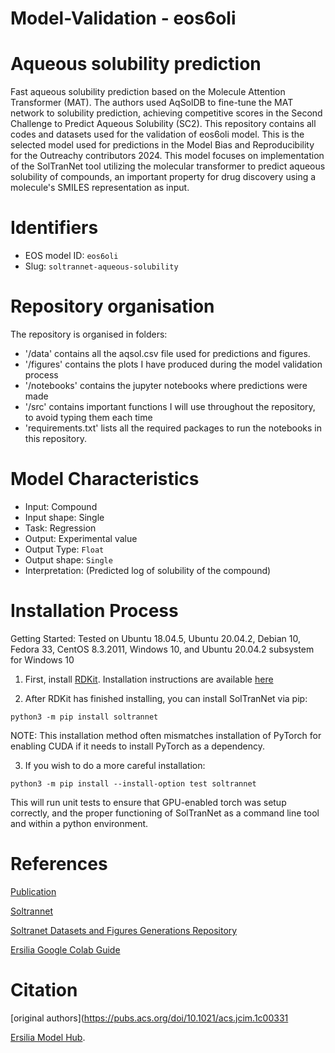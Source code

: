 # Model-Validation - eos6oli

# Aqueous solubility prediction
Fast aqueous solubility prediction based on the Molecule Attention Transformer (MAT). The authors used AqSolDB to fine-tune the MAT network to solubility prediction, achieving competitive scores in the Second Challenge to Predict Aqueous Solubility (SC2).
This repository contains all codes and datasets used for the validation of eos6oli model. This is the selected model used for predictions in the Model Bias and Reproducibility for the Outreachy contributors 2024. 
This model focuses on implementation of the SolTranNet tool utilizing the molecular transformer to predict aqueous solubility of compounds, an important property for drug discovery using a molecule's SMILES representation as input.

# Identifiers
* EOS model ID: `eos6oli`
* Slug: `soltrannet-aqueous-solubility`

# Repository organisation
The repository is organised in folders:
- '/data' contains all the aqsol.csv file used for predictions and figures.
- '/figures' contains the plots I have produced during the model validation process
- '/notebooks' contains the jupyter notebooks where predictions were made
- '/src' contains important functions I will use throughout the repository, to avoid typing them each time
- 'requirements.txt' lists all the required packages to run the notebooks in this repository.

# Model Characteristics
- Input: Compound
- Input shape: Single
- Task: Regression
- Output: Experimental value
- Output Type: `Float`
- Output shape: `Single`
- Interpretation: (Predicted log of solubility of the compound)

# Installation Process
Getting Started:
Tested on Ubuntu 18.04.5, Ubuntu 20.04.2, Debian 10, Fedora 33, CentOS 8.3.2011, Windows 10, and Ubuntu 20.04.2 subsystem for Windows 10

1. First, install [RDKit](https://github.com/rdkit/rdkit). Installation instructions are available [here](https://github.com/rdkit/rdkit/blob/master/Docs/Book/Install.md)

2. After RDKit has finished installing, you can install SolTranNet via pip:
```
python3 -m pip install soltrannet
```
NOTE: This installation method often mismatches installation of PyTorch for enabling CUDA if it needs to install PyTorch as a dependency.

3. If you wish to do a more careful installation:
```
python3 -m pip install --install-option test soltrannet
```
This will run unit tests to ensure that GPU-enabled torch was setup correctly, and the proper functioning of SolTranNet as a command line tool and within a python environment.

# References
[Publication](https://pubs.acs.org/doi/10.1021/acs.jcim.1c00331)

[Soltrannet](https://github.com/gnina/SolTranNet)

[Soltranet Datasets and Figures Generations Repository](https://github.com/francoep/SolTranNet_paper)

[Ersilia Google Colab Guide](https://github.com/ersilia-os/ersilia/blob/master/notebooks/ersilia-on-colab.ipynb)

# Citation
[original authors](https://pubs.acs.org/doi/10.1021/acs.jcim.1c00331

[Ersilia Model Hub](https://github.com/ersilia-os/ersilia/blob/master/CITATION.cff).

